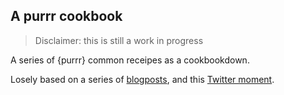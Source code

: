 ## A purrr cookbook

> Disclaimer: this is still a work in progress

A series of {purrr} common receipes as a cookbookdown.

Losely based on a series of [blogposts](http://colinfay.me/tags/purrr/), and this [Twitter moment](https://twitter.com/i/moments/950031718521671680).
